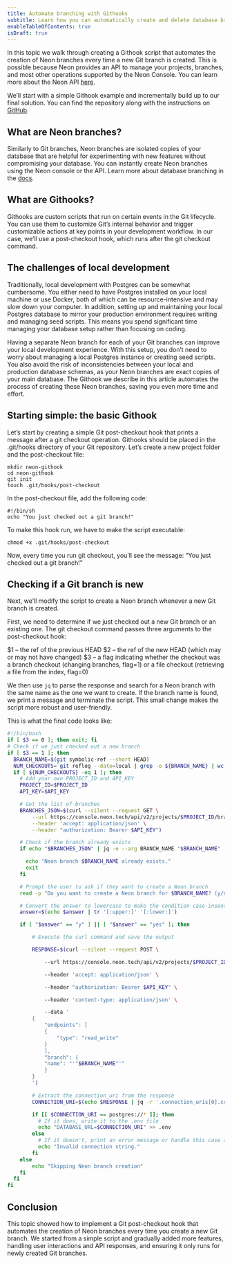 ```yaml
---
title: Automate branching with Githooks
subtitle: Learn how you can automatically create and delete database branches in Neon using Githooks
enableTableOfContents: true
isDraft: true
---
```



In this topic we walk through creating a Githook script that automates the creation of Neon branches every time a new Git branch is created. This is possible because Neon provides an API to manage your projects, branches, and most other operations supported by the Neon Console. You can learn more about the Neon API [here](https://neon-console-docs-link.com).

We’ll start with a simple Githook example and incrementally build up to our final solution. You can find the repository along with the instructions on [GitHub](https://github-link.com).

## What are Neon branches?

Similarly to Git branches, Neon branches are isolated copies of your database that are helpful for experimenting with new features without compromising your database. You can instantly create Neon branches using the Neon console or the API. Learn more about database branching in the [docs](https://docs-link.com).

## What are Githooks?

Githooks are custom scripts that run on certain events in the Git lifecycle. You can use them to customize Git’s internal behavior and trigger customizable actions at key points in your development workflow. In our case, we’ll use a post-checkout hook, which runs after the git checkout command.

## The challenges of local development

Traditionally, local development with Postgres can be somewhat cumbersome. You either need to have Postgres installed on your local machine or use Docker, both of which can be resource-intensive and may slow down your computer. In addition, setting up and maintaining your local Postgres database to mirror your production environment requires writing and managing seed scripts. This means you spend significant time managing your database setup rather than focusing on coding.

Having a separate Neon branch for each of your Git branches can improve your local development experience. With this setup, you don’t need to worry about managing a local Postgres instance or creating seed scripts. You also avoid the risk of inconsistencies between your local and production database schemas, as your Neon branches are exact copies of your main database. The Githook we describe in this article automates the process of creating these Neon branches, saving you even more time and effort.

## Starting simple: the basic Githook

Let’s start by creating a simple Git post-checkout hook that prints a message after a git checkout operation. Githooks should be placed in the .git/hooks directory of your Git repository. Let’s create a new project folder and the post-checkout file:

```shell
mkdir neon-githook
cd neon-githook
git init
touch .git/hooks/post-checkout
```

In the post-checkout file, add the following code:

```shell
#!/bin/sh
echo "You just checked out a git branch!"
```

To make this hook run, we have to make the script executable:

```shell
chmod +x .git/hooks/post-checkout
```

Now, every time you run git checkout, you’ll see the message: “You just checked out a git branch!”

## Checking if a Git branch is new

Next, we’ll modify the script to create a Neon branch whenever a new Git branch is created.

First, we need to determine if we just checked out a new Git branch or an existing one. The git checkout command passes three arguments to the post-checkout hook:

$1 – the ref of the previous HEAD
$2 – the ref of the new HEAD (which may or may not have changed)
$3 – a flag indicating whether the checkout was a branch checkout (changing branches, flag=1) or a file checkout (retrieving a file from the index, flag=0)

We then use `jq` to parse the response and search for a Neon branch with the same name as the one we want to create. If the branch name is found, we print a message and terminate the script. This small change makes the script more robust and user-friendly.

This is what the final code looks like:

```bash
#!/bin/bash
if [ $3 == 0 ]; then exit; fi
# Check if we just checked out a new branch
if [ $3 == 1 ]; then
  BRANCH_NAME=$(git symbolic-ref --short HEAD)
  NUM_CHECKOUTS=`git reflog --date=local | grep -o ${BRANCH_NAME} | wc -l`
  if [ ${NUM_CHECKOUTS} -eq 1 ]; then 
    # Add your own PROJECT_ID and API_KEY
    PROJECT_ID=$PROJECT_ID
    API_KEY=$API_KEY

    # Get the list of branches
    BRANCHES_JSON=$(curl --silent --request GET \
        --url https://console.neon.tech/api/v2/projects/$PROJECT_ID/branches \
        --header 'accept: application/json' \
        --header "authorization: Bearer $API_KEY")

    # Check if the branch already exists
    if echo "$BRANCHES_JSON" | jq -e --arg BRANCH_NAME "$BRANCH_NAME" '.branches[] | select(.name == $BRANCH_NAME)' >/dev/null; then

      echo "Neon branch $BRANCH_NAME already exists."
      exit
    fi

    # Prompt the user to ask if they want to create a Neon branch
    read -p "Do you want to create a Neon branch for $BRANCH_NAME? (y/n): " answer </dev/tty

    # Convert the answer to lowercase to make the condition case-insensitive
    answer=$(echo $answer | tr '[:upper:]' '[:lower:]')

    if [ "$answer" == "y" ] || [ "$answer" == "yes" ]; then

        # Execute the curl command and save the output

        RESPONSE=$(curl --silent --request POST \

            --url https://console.neon.tech/api/v2/projects/$PROJECT_ID/branches \

            --header 'accept: application/json' \

            --header "authorization: Bearer $API_KEY" \

            --header 'content-type: application/json' \

            --data '
        {
            "endpoints": [
            {
                "type": "read_write"
            }
            ],
            "branch": {
            "name": "'"$BRANCH_NAME"'"
            }
        }
        ')

        # Extract the connection_uri from the response
        CONNECTION_URI=$(echo $RESPONSE | jq -r '.connection_uris[0].connection_uri')

        if [[ $CONNECTION_URI == postgres://* ]]; then
          # If it does, write it to the .env file
          echo "DATABASE_URL=$CONNECTION_URI" >> .env
        else
          # If it doesn't, print an error message or handle this case as needed
          echo "Invalid connection string."
        fi
    else
        echo "Skipping Neon branch creation"
    fi
  fi
fi
```

## Conclusion

This topic showed how to implement a Git post-checkout hook that automates the creation of Neon branches every time you create a new Git branch. We started from a simple script and gradually added more features, handling user interactions and API responses, and ensuring it only runs for newly created Git branches.
